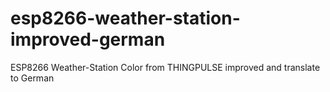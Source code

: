 # esp8266-weather-station-improved-german
ESP8266 Weather-Station Color from THINGPULSE improved and translate to German

